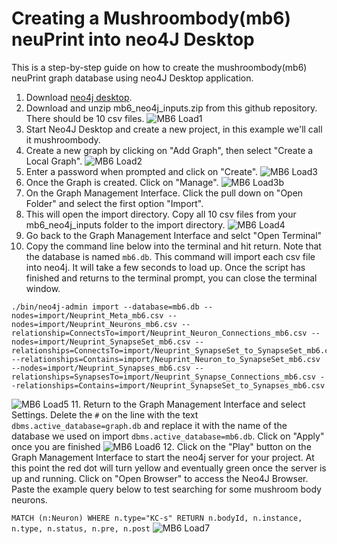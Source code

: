 # Creating a Mushroombody(mb6) neuPrint into neo4J Desktop
This is a step-by-step guide on how to create the mushroombody(mb6) neuPrint graph database using neo4J Desktop application.

1. Download [neo4j desktop](https://neo4j.com/download-center/#desktop).
2. Download and unzip mb6_neo4j_inputs.zip from this github repository. There should be 10 csv files.
![MB6 Load1](images/mb6_load1.png)
3. Start Neo4J Desktop and create a new project, in this example we'll call it mushroombody.
4. Create a new graph by clicking on "Add Graph", then select "Create a Local Graph".
![MB6 Load2](images/mb6_load2.png)
5. Enter a password when prompted and click on "Create".
![MB6 Load3](images/mb6_load3.png)
6. Once the Graph is created. Click on "Manage".
![MB6 Load3b](images/mb6_load3b.png)
7. On the Graph Management Interface. Click the pull down on "Open Folder" and select the first option "Import".
8. This will open the import directory. Copy all 10 csv files from your mb6_neo4j_inputs folder to the import directory.
![MB6 Load4](images/mb6_load4.png)
9. Go back to the Graph Management Interface and selct "Open Terminal"
10. Copy the command line below into the terminal and hit return. Note that the database is named `mb6.db`. This command will import each csv file into neo4j. It will take a few seconds to load up. Once the script has finished and returns to the terminal prompt, you can close the terminal window.

```
./bin/neo4j-admin import --database=mb6.db --nodes=import/Neuprint_Meta_mb6.csv --nodes=import/Neuprint_Neurons_mb6.csv --relationship=ConnectsTo=import/Neuprint_Neuron_Connections_mb6.csv --nodes=import/Neuprint_SynapseSet_mb6.csv --relationships=ConnectsTo=import/Neuprint_SynapseSet_to_SynapseSet_mb6.csv --relationships=Contains=import/Neuprint_Neuron_to_SynapseSet_mb6.csv --nodes=import/Neuprint_Synapses_mb6.csv --relationships=SynapsesTo=import/Neuprint_Synapse_Connections_mb6.csv --relationships=Contains=import/Neuprint_SynapseSet_to_Synapses_mb6.csv
```
![MB6 Load5](images/mb6_load5.png)
11. Return to the Graph Management Interface and select Settings. Delete the `#` on the line with the text `dbms.active_database=graph.db` and replace it with the name of the database we used on import `dbms.active_database=mb6.db`. Click on "Apply" once you are finished
![MB6 Load6](images/mb6_load6.png)
12. Click on the "Play" button on the Graph Management Interface to start the neo4j server for your project. At this point the red dot will turn yellow and eventually green once the server is up and running. Click on "Open Browser" to access the Neo4J Browser. Paste the example query below to test searching for some mushroom body neurons.

```MATCH (n:Neuron) WHERE n.type="KC-s" RETURN n.bodyId, n.instance, n.type, n.status, n.pre, n.post```
![MB6 Load7](images/mb6_load7.png)
